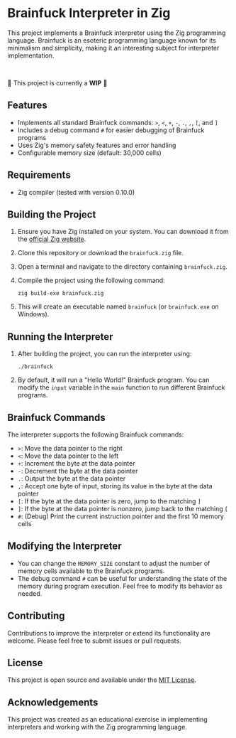 # Brainfuck Interpreter in Zig

This project implements a Brainfuck interpreter using the Zig programming language. Brainfuck is an esoteric programming language known for its minimalism and simplicity, making it an interesting subject for interpreter implementation.

<br>

🚧 This project is currently a **WIP** 🚧

## Features

- Implements all standard Brainfuck commands: `>`, `<`, `+`, `-`, `.`, `,`, `[`, and `]`
- Includes a debug command `#` for easier debugging of Brainfuck programs
- Uses Zig's memory safety features and error handling
- Configurable memory size (default: 30,000 cells)

## Requirements

- Zig compiler (tested with version 0.10.0)

## Building the Project

1. Ensure you have Zig installed on your system. You can download it from the [official Zig website](https://ziglang.org/download/).

2. Clone this repository or download the `brainfuck.zig` file.

3. Open a terminal and navigate to the directory containing `brainfuck.zig`.

4. Compile the project using the following command:

   ```
   zig build-exe brainfuck.zig
   ```

5. This will create an executable named `brainfuck` (or `brainfuck.exe` on Windows).

## Running the Interpreter

1. After building the project, you can run the interpreter using:

   ```
   ./brainfuck
   ```

2. By default, it will run a "Hello World!" Brainfuck program. You can modify the `input` variable in the `main` function to run different Brainfuck programs.

## Brainfuck Commands

The interpreter supports the following Brainfuck commands:

- `>`: Move the data pointer to the right
- `<`: Move the data pointer to the left
- `+`: Increment the byte at the data pointer
- `-`: Decrement the byte at the data pointer
- `.`: Output the byte at the data pointer
- `,`: Accept one byte of input, storing its value in the byte at the data pointer
- `[`: If the byte at the data pointer is zero, jump to the matching `]`
- `]`: If the byte at the data pointer is nonzero, jump back to the matching `[`
- `#`: (Debug) Print the current instruction pointer and the first 10 memory cells

## Modifying the Interpreter

- You can change the `MEMORY_SIZE` constant to adjust the number of memory cells available to the Brainfuck programs.
- The debug command `#` can be useful for understanding the state of the memory during program execution. Feel free to modify its behavior as needed.

## Contributing

Contributions to improve the interpreter or extend its functionality are welcome. Please feel free to submit issues or pull requests.

## License

This project is open source and available under the [MIT License](https://opensource.org/licenses/MIT).

## Acknowledgements

This project was created as an educational exercise in implementing interpreters and working with the Zig programming language.
